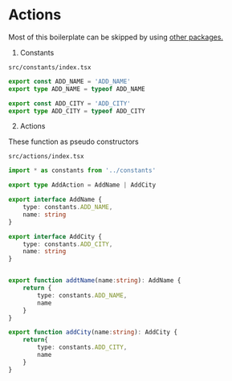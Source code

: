 # Actions

Most of this boilerplate can be skipped by using [other packages.](https://www.npmjs.com/package/redux-actions)

1. Constants

`src/constants/index.tsx`
```typescript
export const ADD_NAME = 'ADD_NAME'
export type ADD_NAME = typeof ADD_NAME

export const ADD_CITY = 'ADD_CITY'
export type ADD_CITY = typeof ADD_CITY
```

2. Actions

These function as pseudo constructors

`src/actions/index.tsx`
```typescript
import * as constants from '../constants'

export type AddAction = AddName | AddCity

export interface AddName {
    type: constants.ADD_NAME,
    name: string
}

export interface AddCity {
    type: constants.ADD_CITY,
    name: string
}


export function addtName(name:string): AddName {
    return {
        type: constants.ADD_NAME,
        name
    }
}

export function addCity(name:string): AddCity {
    return{
        type: constants.ADD_CITY,
        name
    }
}
```